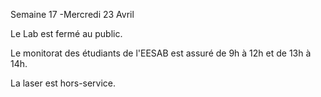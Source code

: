 Semaine 17 -Mercredi 23 Avril
   
Le Lab est fermé au public.

Le monitorat des étudiants de l'EESAB est assuré 
de 9h à 12h et de 13h à 14h.

La laser est hors-service.
